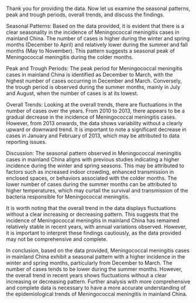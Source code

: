Thank you for providing the data. Now let us examine the seasonal patterns, peak and trough periods, overall trends, and discuss the findings.

Seasonal Patterns:
Based on the data provided, it is evident that there is a clear seasonality in the incidence of Meningococcal meningitis cases in mainland China. The number of cases is higher during the winter and spring months (December to April) and relatively lower during the summer and fall months (May to November). This pattern suggests a seasonal peak of Meningococcal meningitis during the colder months.

Peak and Trough Periods:
The peak period for Meningococcal meningitis cases in mainland China is identified as December to March, with the highest number of cases occurring in December and March. Conversely, the trough period is observed during the summer months, mainly in July and August, when the number of cases is at its lowest.

Overall Trends:
Looking at the overall trends, there are fluctuations in the number of cases over the years. From 2010 to 2013, there appears to be a gradual decrease in the incidence of Meningococcal meningitis cases. However, from 2013 onwards, the data shows variability without a clearly upward or downward trend. It is important to note a significant decrease in cases in January and February of 2013, which may be attributed to data reporting issues.

Discussion:
The seasonal pattern observed in Meningococcal meningitis cases in mainland China aligns with previous studies indicating a higher incidence during the winter and spring seasons. This may be attributed to factors such as increased indoor crowding, enhanced transmission in enclosed spaces, or behaviors associated with the colder months. The lower number of cases during the summer months can be attributed to higher temperatures, which may curtail the survival and transmission of the bacteria responsible for Meningococcal meningitis.

It is worth noting that the overall trend in the data displays fluctuations without a clear increasing or decreasing pattern. This suggests that the incidence of Meningococcal meningitis in mainland China has remained relatively stable in recent years, with annual variations observed. However, it is important to interpret these findings cautiously, as the data provided may not be comprehensive and complete.

In conclusion, based on the data provided, Meningococcal meningitis cases in mainland China exhibit a seasonal pattern with a higher incidence in the winter and spring months, particularly from December to March. The number of cases tends to be lower during the summer months. However, the overall trend in recent years shows fluctuations without a clear increasing or decreasing pattern. Further analysis with more comprehensive and complete data is necessary to have a more accurate understanding of the epidemiological trends of Meningococcal meningitis in mainland China.